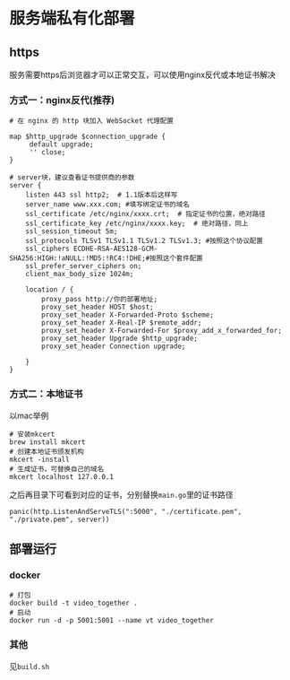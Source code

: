 # 服务端私有化部署

## https
服务需要https后浏览器才可以正常交互，可以使用nginx反代或本地证书解决

### 方式一：nginx反代(推荐)

```shell
# 在 nginx 的 http 块加入 WebSocket 代理配置

map $http_upgrade $connection_upgrade {  
     default upgrade;  
     '' close;  
}

# server块，建议查看证书提供商的参数
server {
    listen 443 ssl http2;  # 1.1版本后这样写
    server_name www.xxx.com; #填写绑定证书的域名
    ssl_certificate /etc/nginx/xxxx.crt;  # 指定证书的位置，绝对路径
    ssl_certificate_key /etc/nginx/xxxx.key;  # 绝对路径，同上
    ssl_session_timeout 5m;
    ssl_protocols TLSv1 TLSv1.1 TLSv1.2 TLSv1.3; #按照这个协议配置
    ssl_ciphers ECDHE-RSA-AES128-GCM-SHA256:HIGH:!aNULL:!MD5:!RC4:!DHE;#按照这个套件配置
    ssl_prefer_server_ciphers on;
    client_max_body_size 1024m;

    location / {
        proxy_pass http://你的部署地址;
        proxy_set_header HOST $host;
        proxy_set_header X-Forwarded-Proto $scheme;
        proxy_set_header X-Real-IP $remote_addr;
        proxy_set_header X-Forwarded-For $proxy_add_x_forwarded_for;
        proxy_set_header Upgrade $http_upgrade;
        proxy_set_header Connection upgrade;

    }
}
```

### 方式二：本地证书

以mac举例

```shell
# 安装mkcert
brew install mkcert
# 创建本地证书颁发机构
mkcert -install
# 生成证书，可替换自己的域名
mkcert localhost 127.0.0.1
```

之后再目录下可看到对应的证书，分别替换`main.go`里的证书路径

```golang
panic(http.ListenAndServeTLS(":5000", "./certificate.pem", "./private.pem", server))
```

## 部署运行

### docker

```shell
# 打包
docker build -t video_together .
# 启动
docker run -d -p 5001:5001 --name vt video_together
```

### 其他

见`build.sh`
